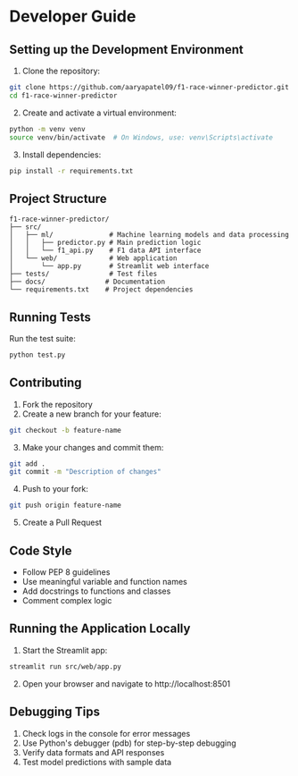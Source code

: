 # Developer Guide

## Setting up the Development Environment

1. Clone the repository:
```bash
git clone https://github.com/aaryapatel09/f1-race-winner-predictor.git
cd f1-race-winner-predictor
```

2. Create and activate a virtual environment:
```bash
python -m venv venv
source venv/bin/activate  # On Windows, use: venv\Scripts\activate
```

3. Install dependencies:
```bash
pip install -r requirements.txt
```

## Project Structure

```
f1-race-winner-predictor/
├── src/
│   ├── ml/              # Machine learning models and data processing
│   │   ├── predictor.py # Main prediction logic
│   │   └── f1_api.py    # F1 data API interface
│   └── web/             # Web application
│       └── app.py       # Streamlit web interface
├── tests/               # Test files
├── docs/               # Documentation
└── requirements.txt    # Project dependencies
```

## Running Tests

Run the test suite:
```bash
python test.py
```

## Contributing

1. Fork the repository
2. Create a new branch for your feature:
```bash
git checkout -b feature-name
```

3. Make your changes and commit them:
```bash
git add .
git commit -m "Description of changes"
```

4. Push to your fork:
```bash
git push origin feature-name
```

5. Create a Pull Request

## Code Style

- Follow PEP 8 guidelines
- Use meaningful variable and function names
- Add docstrings to functions and classes
- Comment complex logic

## Running the Application Locally

1. Start the Streamlit app:
```bash
streamlit run src/web/app.py
```

2. Open your browser and navigate to http://localhost:8501

## Debugging Tips

1. Check logs in the console for error messages
2. Use Python's debugger (pdb) for step-by-step debugging
3. Verify data formats and API responses
4. Test model predictions with sample data 